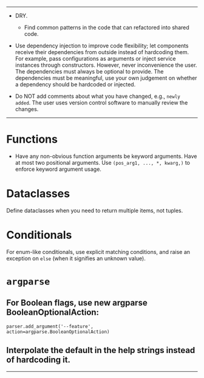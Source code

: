 ------------------------------------------------------------------------

-   DRY.

    -   Find common patterns in the code that can refactored into shared code.

-   Use dependency injection to improve code flexibility; let components receive their dependencies from outside instead of hardcoding them. For example, pass configurations as arguments or inject service instances through constructors. However, never inconvenience the user. The dependencies must always be optional to provide. The dependencies must be meaningful, use your own judgement on whether a dependency should be hardcoded or injected.

-   Do NOT add comments about what you have changed, e.g., `newly added`. The user uses version control software to manually review the changes.

------------------------------------------------------------------------

# Functions

-   Have any non-obvious function arguments be keyword arguments. Have at most two positional arguments. Use `(pos_arg1, ..., *, kwarg,)` to enforce keyword argument usage.

# Dataclasses

Define dataclasses when you need to return multiple items, not tuples.

# Conditionals

For enum-like conditionals, use explicit matching conditions, and raise an exception on `else` (when it signifies an unknown value).

# `argparse`

## For Boolean flags, use new argparse BooleanOptionalAction:

```
parser.add_argument('--feature', action=argparse.BooleanOptionalAction)

```

## Interpolate the default in the help strings instead of hardcoding it.

------------------------------------------------------------------------
